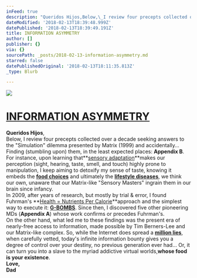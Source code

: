 ```yaml
---
inFeed: true
description: "Queridos Hijos,Below,\_I review four precepts collected over a decade seeking answers to the \"Simulation\" dilemma presented by Matrix (1999) and accidentally... Finding (stumbling upon) them, in the least expected places:\_Appendix B.For instance, upon learning thatsensory adaptationmakes our perception (sight, hearing, taste, smell, and touch) highly prone to manipulation, I keep aiming to detoxify my sense of taste, knowing it embeds the\_food choices\_and ultimately the\_lifestyle diseases, we think our own, unaware that our Matrix-like “Sensory Masters” ingrain them in our brain since infancy.In 2009, after years of research, but mostly by trial & error, I found Fuhrman’s\_Health = Nutrients Per Calorieapproach\_and the simplest way to execute it:\_G-BOMBS. Since then, I discovered five other pioneering MDs (Appendix A) whose work confirms or precedes Fuhrman’s.\_On the other hand, what led me to these findings was the present era of nearly-free access to information, made possible by Tim Berners-Lee and our Matrix-like complex. So, while the Internet does spread a\_million lies, when carefully vetted, today’s infinite information bounty gives you a degree of control over your destiny, no previous generation ever had... Or, it can turn you into a slave to the myriad addictive virtual worlds,whose food is your existence.Love,Dad"
dateModified: '2018-02-13T18:39:48.999Z'
datePublished: '2018-02-13T18:39:49.191Z'
title: INFORMATION ASYMMETRY
author: []
publisher: {}
via: {}
sourcePath: _posts/2018-02-13-information-asymmetry.md
starred: false
datePublishedOriginal: '2018-02-13T18:11:35.813Z'
_type: Blurb

---
```

![](https://the-grid-user-content.s3-us-west-2.amazonaws.com/441f4901-4382-4bb1-882f-2590a6b6e689.jpg)

# **[INFORMATION ASYMMETRY][0]**

**Queridos Hijos**,  
Below, I review four precepts collected over a decade seeking answers to the "Simulation" dilemma presented by Matrix (1999) and accidentally... Finding (stumbling upon) them, in the least expected places: **Appendix B**.  
For instance, upon learning that**[sensory adaptation][1]**makes our perception (sight, hearing, taste, smell, and touch) highly prone to manipulation, I keep aiming to detoxify my sense of taste, knowing it embeds the **[food choices][2]** and ultimately the **[lifestyle diseases][3]**, we think our own, unaware that our Matrix-like "Sensory Masters" ingrain them in our brain since infancy.  
In 2009, after years of research, but mostly by trial & error, I found Fuhrman's **[Health = Nutrients Per Calorie][4]**approach and the simplest way to execute it: **[G-BOMBS][5]**. Since then, I discovered five other pioneering MDs (**Appendix A**) whose work confirms or precedes Fuhrman's.   
On the other hand, what led me to these findings was the present era of nearly-free access to information, made possible by Tim Berners-Lee and our Matrix-like complex. So, while the Internet does spread a **[million lies][6]**, when carefully vetted, today's infinite information bounty gives you a degree of control over your destiny, no previous generation ever had... Or, it can turn you into a slave to the myriad addictive virtual worlds,**whose food is your existence**.  
**Love,**  
**Dad**

[0]: http://www.infoasy.com/
[1]: http://nobaproject.com/modules/sensation-and-perception
[2]: http://my.clevelandclinic.org/health/transcripts/1444_lifestyle-choices-root-causes-of-chronic-diseases
[3]: http://www.cdc.gov/chronicdisease/overview/
[4]: https://www.drfuhrman.com/learn/the-nutritarian-diet/how-it-works-fundamental-principles
[5]: https://www.drfuhrman.com/learn/library/articles/29/the-healthiest-
[6]: http://www.snopes.com/search/?q=urban+legend